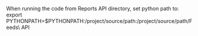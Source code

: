 When running the code from Reports API directory, set python path to:
export PYTHONPATH=$PYTHONPATH:/project/source/path:/project/source/path/Feeds\ API
